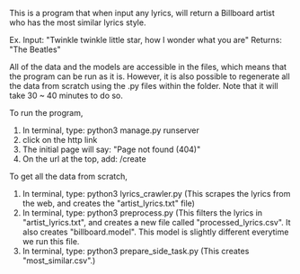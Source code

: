 This is a program that when input any lyrics, will return a Billboard artist
who has the most similar lyrics style.

Ex.
Input: "Twinkle twinkle little star, how I wonder what you are"
Returns: "The Beatles"

All of the data and the models are accessible in the files,
which means that the program can be run as it is.
However, it is also possible to regenerate all the data from
scratch using the .py files within the folder. Note that it
will take 30 ~ 40 minutes to do so.

To run the program, 
1. In terminal, type:
    python3 manage.py runserver
2. click on the http link
3. The initial page will say:
    "Page not found (404)"
4. On the url at the top, add:
    /create

To get all the data from scratch,
1. In terminal, type:
    python3 lyrics_crawler.py
    (This scrapes the lyrics from the web,
    and creates the "artist_lyrics.txt" file)
2. In terminal, type:
    python3 preprocess.py
    (This filters the lyrics in "artist_lyrics.txt",
    and creates a new file called "processed_lyrics.csv".
    It also creates "billboard.model". This model is
    slightly different everytime we run this file.
3. In terminal, type:
    python3 prepare_side_task.py
    (This creates "most_similar.csv".)
